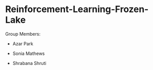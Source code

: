 # Reinforcement-Learning-Frozen-Lake

Group Members:

 - Azar Park

 - Sonia Mathews

 - Shrabana Shruti
